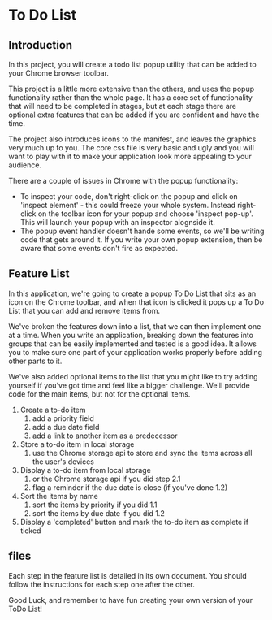 # To Do List

## Introduction

In this project, you will create a todo list popup utility that can be added to your Chrome browser toolbar.

This project is a little more extensive than the others, and uses the popup functionality rather than the whole page. It has a core set of functionality that will need to be completed in stages, but at each stage there are optional extra features that can be added if you are confident and have the time.

The project also introduces icons to the manifest, and leaves the graphics very much up to you. The core css file is very basic and ugly and you will want to play with it to make your application look more appealing to your audience.

There are a couple of issues in Chrome with the popup functionality:

  * To inspect your code, don't right-click on the popup and click on 'inspect element' - this could freeze your whole system. Instead right-click on the toolbar icon for your popup and choose 'inspect pop-up'. This will launch your popup with an inspector alognside it.
  * The popup event handler doesn't hande some events, so we'll be writing code that gets around it. If you write your own popup extension, then be aware that some events don't fire as expected.


## Feature List

In this application, we're going to create a popup To Do List that sits as an icon on the Chrome toolbar, and when that icon is clicked it pops up a To Do List that you can add and remove items from.

We've broken the features down into a list, that we can then implement one at a time. When you write an application, breaking down the features into groups that can be easily implemented and tested is a good idea. It allows you to make sure one part of your application works properly before adding other parts to it.

We've also added optional items to the list that you might like to try adding yourself if you've got time and feel like a bigger challenge. We'll provide code for the main items, but not for the optional items.

1. Create a to-do item
    1. add a priority field
    2. add a due date field
    3. add a link to another item as a predecessor
2. Store a to-do item in local storage
    1. use the Chrome storage api to store and sync the items across all the user's devices
3. Display a to-do item from local storage
    1. or the Chrome storage api if you did step 2.1
    2. flag a reminder if the due date is close (if you've done 1.2)
4. Sort the items by name
    1. sort the items by priority if you did 1.1
    2. sort the items by due date if you did 1.2
5. Display a 'completed' button and mark the to-do item as complete if ticked

## files

Each step in the feature list is detailed in its own document.
You should follow the instructions for each step one after the other.

Good Luck, and remember to have fun creating your own version of your ToDo List!

